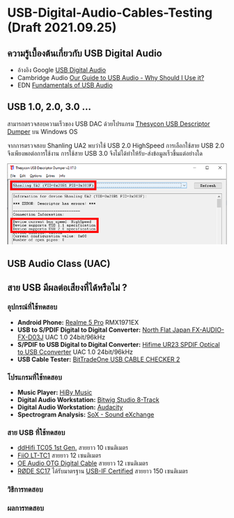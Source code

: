 # USB-Digital-Audio-Cables-Testing (Draft 2021.09.25)

## ความรู้เบื้องต้นเกี่ยวกับ USB Digital Audio

- อ้างอิง Google [USB Digital Audio ](https://source.android.com/devices/audio/usb)
- Cambridge Audio [Our Guide to USB Audio - Why Should I Use it?](https://www.cambridgeaudio.com/usa/en/blog/our-guide-usb-audio-why-should-i-use-it/)
- EDN [Fundamentals of USB Audio](https://www.edn.com/fundamentals-of-usb-audio/)

## USB 1.0, 2.0, 3.0 ...

สามารถตรวจสอบความเร็วของ USB DAC ด้วยโปรแกรม [Thesycon USB Descriptor Dumper](https://www.thesycon.de/eng/usb_descriptordumper.shtml) บน Windows OS

จากการตรวจสอบ Shanling UA2 พบว่าใช้ USB 2.0 HighSpeed การเลือกใช้สาย USB 2.0 จึงเพียงพอต่อการใช้งาน การใช้สาย USB 3.0 จึงไม่ได้ทำให้รับ-ส่งข้อมูลเร็วขึ้นแต่อย่างใด

![Shanling UA2](/Pictures/DescriptorDump_Shanling_UA2.png)

## USB Audio Class (UAC)

## สาย USB มีผลต่อเสียงที่ได้หรือไม่ ?

### อุปกรณ์ที่ใช้ทดสอบ

- **Android Phone:** [Realme 5 Pro](https://www.realme.com/th/realme-5-pro) RMX1971EX
- **USB to S/PDIF Digital to Digital Converter:** [North Flat Japan FX-AUDIO- FX-D03J](http://www.nfjapan.com/新製品のご案内/usbバスパワー駆動ハイレゾ対応ddc-fx-audio-『fx-d03j』を発売/) UAC 1.0 24bit/96kHz
- **S/PDIF to USB Digital to Digital Converter:** [Hifime UR23 SPDIF Optical to USB Cconverter](https://hifimediy.com/product/hifime-ur23-spdif-optical-to-usb-converter/) UAC 1.0 24bit/96kHz
- **USB Cable Tester:** [BitTradeOne USB CABLE CHECKER 2](https://bit-trade-one.co.jp/adusbcim/)

### โปรแกรมที่ใช้ทดสอบ
- **Music Player:** [HiBy Music](https://play.google.com/store/apps/details?id=com.hiby.music)
- **Digital Audio Workstation:** [Bitwig Studio 8-Track](https://www.bitwig.com/8-track/)
- **Digital Audio Workstation:** [Audacity](https://www.audacityteam.org/)
- **Spectrogram Analysis:** [SoX - Sound eXchange](http://sox.sourceforge.net/)

### สาย USB ที่ใช้ทดสอบ
- [ddHifi TC05 1st Gen.](https://www.ddhifi.com/productinfo/469679.html) สายยาว 10 เซนติเมตร
- [FiiO LT-TC1](https://www.fiio.com/productinfo/354074.html) สายยาว 12 เซนติเมตร
- [OE Audio OTG Digital Cable](https://www.oeaudio.net/oeotg) สายยาว 12 เซนติเมตร
- [RØDE SC17](https://www.rode.com/accessories/cables/sc17) ได้รับมาตรฐาน [USB-IF Certified](https://www.usb.org/single-product/3751) สายยาว 150 เซนติเมตร

### วิธีการทดสอบ

### ผลการทดสอบ

